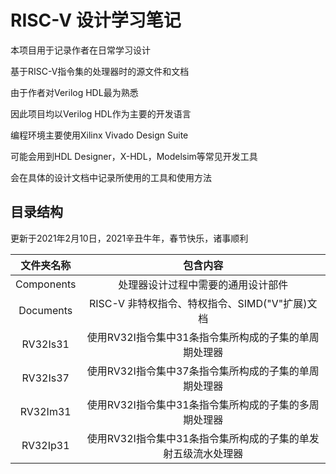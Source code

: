 # RISC-V 设计学习笔记

本项目用于记录作者在日常学习设计

基于RISC-V指令集的处理器时的源文件和文档

由于作者对Verilog HDL最为熟悉

因此项目均以Verilog HDL作为主要的开发语言

编程环境主要使用Xilinx Vivado Design Suite

可能会用到HDL Designer，X-HDL，Modelsim等常见开发工具

会在具体的设计文档中记录所使用的工具和使用方法

## 目录结构

更新于2021年2月10日，2021辛丑牛年，春节快乐，诸事顺利

| 文件夹名称 |                           包含内容                            |
|:----------:|:-------------------------------------------------------------:|
| Components |              处理器设计过程中需要的通用设计部件               |
| Documents  |        RISC-V 非特权指令、特权指令、SIMD("V"扩展)文档         |
|  RV32Is31  |     使用RV32I指令集中31条指令集所构成的子集的单周期处理器     |
|  RV32Is37  |     使用RV32I指令集中37条指令集所构成的子集的单周期处理器     |
|  RV32Im31  |     使用RV32I指令集中31条指令集所构成的子集的多周期处理器     |
|  RV32Ip31  | 使用RV32I指令集中31条指令集所构成的子集的单发射五级流水处理器 |
